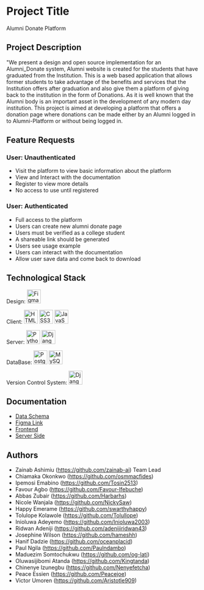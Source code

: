 # Project Title

Alumni Donate Platform

## Project Description



"We present a design and open source implementation for an Alumni_Donate system, 
Alumni website is created for the students that have graduated from the Institution. This is a web based application that allows former students to take advantage of the benefits and services that the Institution offers after graduation and also give them a platform of giving back to the institution in the form of Donations. As it is well known that the Alumni body is an important asset in the development of any modern day institution.
This project is aimed at developing a platform that offers a donation page where donations can be made either by an Alumni logged in to Alumni-Platform or without being logged in.

## Feature Requests

### User: Unauthenticated
- Visit the platform to view basic information about the platform
- View and Interact with the documentation
- Register to view more details
- No access to use until registered

### User: Authenticated
- Full access to the platform
- Users can create new alumni donate page
- Users must be verified as a college student
- A shareable link should be generated 
- Users see usage example
- Users can interact with the documentation
- Allow user save data and come back to download

## Technological Stack

<p align="left">Design:
	<a href="https://www.figma.com/" target="_blank" rel="noreferrer"><img src="https://raw.githubusercontent.com/danielcranney/readme-generator/main/public/icons/skills/figma-colored.svg" width="36" height="36" alt="Figma" /></a></p>
</p>
<p align="left">Client:
	<a href="https://developer.mozilla.org/en-US/docs/Glossary/HTML5" target="_blank" rel="noreferrer"><img src="https://raw.githubusercontent.com/danielcranney/readme-generator/main/public/icons/skills/html5-colored.svg" width="36" height="36" alt="HTML5" /></a>
	<a href="https://www.w3.org/TR/CSS/#css" target="_blank" rel="noreferrer"><img src="https://raw.githubusercontent.com/danielcranney/readme-generator/main/public/icons/skills/css3-colored.svg" width="36" height="36" alt="CSS3" /></a>
	<a href="https://developer.mozilla.org/en-US/docs/Web/JavaScript" target="_blank" rel="noreferrer"><img src="https://raw.githubusercontent.com/danielcranney/readme-generator/main/public/icons/skills/javascript-colored.svg" width="36" height="36" alt="JavaScript" /></a>
</p>
<p align="left">Server:
	<a href="https://www.python.org/" target="_blank" rel="noreferrer"><img src="https://raw.githubusercontent.com/danielcranney/readme-generator/main/public/icons/skills/python-colored.svg" width="36" height="36" alt="Python" /></a>
   <a href="https://www.djangoproject.com/" target="_blank" rel="noreferrer"><img src="https://verbose-equals-true.gitlab.io/django-postgres-vue-gitlab-ecs/django.jpg" width="36" height="36" alt="Django"/></a>
</p>
<p align="left">DataBase:
<a href="https://www.postgresql.org/" target="_blank" rel="noreferrer"><img src="https://raw.githubusercontent.com/danielcranney/readme-generator/main/public/icons/skills/postgresql-colored.svg" width="36" height="36" alt="PostgreSQL" /></a>
<a href="https://www.mysql.com/" target="_blank" rel="noreferrer"><img src="https://raw.githubusercontent.com/danielcranney/readme-generator/main/public/icons/skills/mysql-colored.svg" width="36" height="36" alt="MySQL" /></a></p>
<p align="left">Version Control System: 
 <a href="https://www.github.com/" target="_blank" rel="noreferrer"><img src="https://github.githubassets.com/images/modules/logos_page/GitHub-Mark.png" width="36" height="36" alt="Django"/></a>
</p>


## Documentation

- [Data Schema](https://dbdiagram.io/d/638bcd5dbae3ed7c454488de)
- [Figma Link](https://www.figma.com/file/QlyK4uaxN7ejxrhYVNm5Uj/alumni_donate?node-id=0%3A1)
- [Frontend](https://https://docs.google.com/document/d/1xrZhRpey1xoYa9XvyBMBRn9nyijNyZhro2Uy1rhICoY/edit?usp=sharing)
- [Server Side](https://docs.google.com/document/d/1X0CcFMb7bXfWedCc_91pOlBgs-ODgLKfsEyksTPlXEo/edit)

## Authors 
- Zainab Ashimiu (https://github.com/zainab-ai) Team Lead
- Chiamaka Okonkwo (https://github.com/osmmacfides)
- Ipemosi Emabino (https://github.com/Tosin2513)
- Favour Agbo (https://github.com/Favour-Ifebuche)
- Abbas Zubair (https://github.com/Harbarhs)
- Nicole Wanjala (https://github.com/NickySaw)
- Happy Emerame (https://github.com/swarthyhappy)
- Tolulope Kolawole (https://github.com/Tolullope)
- Inioluwa Adeyemo (https://github.com/Inioluwa2003)
- Ridwan Adeniji (https://github.com/adenijiridwan43)
- Josephine Wilson (https://github.com/hameshh)
- Hanif Dadzie  (https://github.com/oceanplacid)
- Paul Ngila (https://github.com/Paulndambo)
- Maduezim Somtochukwu (https://github.com/og-lati)
- Oluwasijibomi Atanda (https://github.com/Kingtanda)
- Chinenye Izunegbu (https://github.com/Nenyefetcha)
- Peace Essien (https://github.com/Peacejoe)
- Victor Umoren (https://github.com/Aristotle909)


